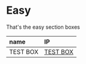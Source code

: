 # Easy



That's the easy section boxes

| name     | IP                          |
| :------- | :-------------------------- |
| TEST BOX | [TEST BOX](test-easybox.md) |

